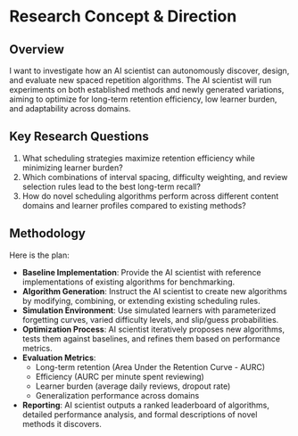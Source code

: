 # Research Concept & Direction  

## Overview  
I want to investigate how an AI scientist can autonomously discover, design, and evaluate new spaced repetition algorithms. The AI scientist will run experiments on both established methods and newly generated variations, aiming to optimize for long-term retention efficiency, low learner burden, and adaptability across domains.  

## Key Research Questions  
1. What scheduling strategies maximize retention efficiency while minimizing learner burden?  
2. Which combinations of interval spacing, difficulty weighting, and review selection rules lead to the best long-term recall?  
3. How do novel scheduling algorithms perform across different content domains and learner profiles compared to existing methods?  

## Methodology  
Here is the plan:  
- **Baseline Implementation**: Provide the AI scientist with reference implementations of existing algorithms for benchmarking.  
- **Algorithm Generation**: Instruct the AI scientist to create new algorithms by modifying, combining, or extending existing scheduling rules.  
- **Simulation Environment**: Use simulated learners with parameterized forgetting curves, varied difficulty levels, and slip/guess probabilities.  
- **Optimization Process**: AI scientist iteratively proposes new algorithms, tests them against baselines, and refines them based on performance metrics.  
- **Evaluation Metrics**:  
  - Long-term retention (Area Under the Retention Curve - AURC)  
  - Efficiency (AURC per minute spent reviewing)  
  - Learner burden (average daily reviews, dropout rate)  
  - Generalization performance across domains  
- **Reporting**: AI scientist outputs a ranked leaderboard of algorithms, detailed performance analysis, and formal descriptions of novel methods it discovers.  

